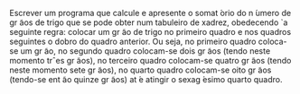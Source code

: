 Escrever um programa que calcule e apresente o somat ́orio do n ́umero de gr ̃aos de trigo que se pode
obter num tabuleiro de xadrez, obedecendo `a seguinte regra: colocar um gr ̃ao de trigo no primeiro
quadro e nos quadros seguintes o dobro do quadro anterior. Ou seja, no primeiro quadro coloca-se um
gr ̃ao, no segundo quadro colocam-se dois gr ̃aos (tendo neste momento trˆes gr ̃aos), no terceiro quadro
colocam-se quatro gr ̃aos (tendo neste momento sete gr ̃aos), no quarto quadro colocam-se oito gr ̃aos
(tendo-se ent ̃ao quinze gr ̃aos) at ́e atingir o sexag ́esimo quarto quadro.